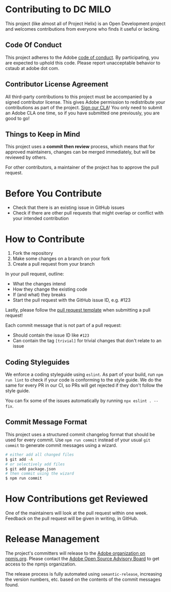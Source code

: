 # Contributing to DC MILO

This project (like almost all of Project Helix) is an Open Development project and welcomes contributions from everyone who finds it useful or lacking.

## Code Of Conduct

This project adheres to the Adobe [code of conduct](CODE_OF_CONDUCT.md). By participating, you are expected to uphold this code. Please report unacceptable behavior to cstaub at adobe dot com.

## Contributor License Agreement

All third-party contributions to this project must be accompanied by a signed contributor license. This gives Adobe permission to redistribute your contributions as part of the project. [Sign our CLA](http://opensource.adobe.com/cla.html)! You only need to submit an Adobe CLA one time, so if you have submitted one previously, you are good to go!

## Things to Keep in Mind

This project uses a **commit then review** process, which means that for approved maintainers, changes can be merged immediately, but will be reviewed by others.

For other contributors, a maintainer of the project has to approve the pull request.

# Before You Contribute

* Check that there is an existing issue in GitHub issues
* Check if there are other pull requests that might overlap or conflict with your intended contribution

# How to Contribute

1. Fork the repository
2. Make some changes on a branch on your fork
3. Create a pull request from your branch

In your pull request, outline:

* What the changes intend
* How they change the existing code
* If (and what) they breaks
* Start the pull request with the GitHub issue ID, e.g. #123

Lastly, please follow the [pull request template](.github/pull_request_template.md) when submitting a pull request!

Each commit message that is not part of a pull request:

* Should contain the issue ID like `#123`
* Can contain the tag `[trivial]` for trivial changes that don't relate to an issue



## Coding Styleguides

We enforce a coding styleguide using `eslint`. As part of your build, run `npm run lint` to check if your code is conforming to the style guide. We do the same for every PR in our CI, so PRs will get rejected if they don't follow the style guide.

You can fix some of the issues automatically by running `npx eslint . --fix`.

## Commit Message Format

This project uses a structured commit changelog format that should be used for every commit. Use `npm run commit` instead of your usual `git commit` to generate commit messages using a wizard.

```bash
# either add all changed files
$ git add -A
# or selectively add files
$ git add package.json
# then commit using the wizard
$ npm run commit
```

# How Contributions get Reviewed

One of the maintainers will look at the pull request within one week. Feedback on the pull request will be given in writing, in GitHub.

# Release Management

The project's committers will release to the [Adobe organization on npmjs.org](https://www.npmjs.com/org/adobe).
Please contact the [Adobe Open Source Advisory Board](https://git.corp.adobe.com/OpenSourceAdvisoryBoard/discuss/issues) to get access to the npmjs organization.

The release process is fully automated using `semantic-release`, increasing the version numbers, etc. based on the contents of the commit messages found.
